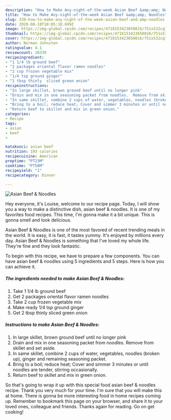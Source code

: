 ```yaml
---
description: "How to Make Any-night-of-the-week Asian Beef &amp;amp; Noodles"
title: "How to Make Any-night-of-the-week Asian Beef &amp;amp; Noodles"
slug: 339-how-to-make-any-night-of-the-week-asian-beef-and-amp-noodles
date: 2020-08-18T10:05:10.699Z
image: https://img-global.cpcdn.com/recipes/4718153423650816/751x532cq70/asian-beef-noodles-recipe-main-photo.jpg
thumbnail: https://img-global.cpcdn.com/recipes/4718153423650816/751x532cq70/asian-beef-noodles-recipe-main-photo.jpg
cover: https://img-global.cpcdn.com/recipes/4718153423650816/751x532cq70/asian-beef-noodles-recipe-main-photo.jpg
author: Norman Johnston
ratingvalue: 4.1
reviewcount: 28330
recipeingredient:
- "1 1/4 lb ground beef"
- "2 packages oriental flavor ramen noodles"
- "2 cup frozen vegetable mix"
- "1/4 tsp ground ginger"
- "2 tbsp thinly  sliced green onion"
recipeinstructions:
- "In large skillet, brown ground beef until no longer pink"
- "Drain and mix in one seasoning packet from noodles.  Remove from skillet and set aside."
- "In same skillet, combine 2 cups of water, vegetables, noodles (broken up), ginger and remaining seasoning packet."
- "Bring to a boil; reduce heat; Cover and simmer 3 minutes or until noodles are tender, stirring occasionally."
- "Return beef to skillet and mix in green onion."
categories:
- Recipe
tags:
- asian
- beef
- 

katakunci: asian beef  
nutrition: 193 calories
recipecuisine: American
preptime: "PT23M"
cooktime: "PT58M"
recipeyield: "1"
recipecategory: Dinner

---
```



![Asian Beef &amp; Noodles](https://img-global.cpcdn.com/recipes/4718153423650816/751x532cq70/asian-beef-noodles-recipe-main-photo.jpg)

Hey everyone, it's Louise, welcome to our recipe page. Today, I will show you a way to make a distinctive dish, asian beef &amp; noodles. It is one of my favorites food recipes. This time, I'm gonna make it a bit unique. This is gonna smell and look delicious.



Asian Beef &amp; Noodles is one of the most favored of recent trending meals in the world. It is easy, it is fast, it tastes yummy. It's enjoyed by millions every day. Asian Beef &amp; Noodles is something that I've loved my whole life. They're fine and they look fantastic.


To begin with this recipe, we have to prepare a few components. You can have asian beef &amp; noodles using 5 ingredients and 5 steps. Here is how you can achieve it.

<!--inarticleads1-->

##### The ingredients needed to make Asian Beef &amp; Noodles:

1. Take 1 1/4 lb ground beef
1. Get 2 packages oriental flavor ramen noodles
1. Take 2 cup frozen vegetable mix
1. Make ready 1/4 tsp ground ginger
1. Get 2 tbsp thinly  sliced green onion




<!--inarticleads2-->

##### Instructions to make Asian Beef &amp; Noodles:

1. In large skillet, brown ground beef until no longer pink
1. Drain and mix in one seasoning packet from noodles.  Remove from skillet and set aside.
1. In same skillet, combine 2 cups of water, vegetables, noodles (broken up), ginger and remaining seasoning packet.
1. Bring to a boil; reduce heat; Cover and simmer 3 minutes or until noodles are tender, stirring occasionally.
1. Return beef to skillet and mix in green onion.




So that's going to wrap it up with this special food asian beef &amp; noodles recipe. Thank you very much for your time. I'm sure that you will make this at home. There is gonna be more interesting food in home recipes coming up. Remember to bookmark this page on your browser, and share it to your loved ones, colleague and friends. Thanks again for reading. Go on get cooking!
